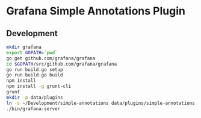 # Grafana Simple Annotations Plugin


## Development

```bash
mkdir grafana
export GOPATH=`pwd`
go get github.com/grafana/grafana
cd $GOPATH/src/github.com/grafana/grafana
go run build.go setup
go run build.go build
npm install
npm install -g grunt-cli
grunt
mkdir -p data/plugins
ln -s ~/Development/simple-annotations data/plugins/simple-annotations
./bin/grafana-server
```